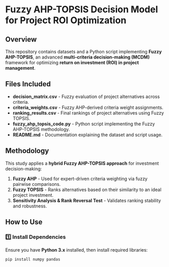 # Fuzzy AHP-TOPSIS Decision Model for Project ROI Optimization

## Overview
This repository contains datasets and a Python script implementing **Fuzzy AHP-TOPSIS**, an advanced **multi-criteria decision-making (MCDM)** framework for optimizing **return on investment (ROI) in project management**.

## Files Included
- **decision_matrix.csv** - Fuzzy evaluation of project alternatives across criteria.
- **criteria_weights.csv** - Fuzzy AHP-derived criteria weight assignments.
- **ranking_results.csv** - Final rankings of project alternatives using Fuzzy TOPSIS.
- **fuzzy_ahp_topsis_code.py** - Python script implementing the Fuzzy AHP-TOPSIS methodology.
- **README.md** - Documentation explaining the dataset and script usage.

## Methodology
This study applies a **hybrid Fuzzy AHP-TOPSIS approach** for investment decision-making:
1. **Fuzzy AHP** - Used for expert-driven criteria weighting via fuzzy pairwise comparisons.
2. **Fuzzy TOPSIS** - Ranks alternatives based on their similarity to an ideal project investment.
3. **Sensitivity Analysis & Rank Reversal Test** - Validates ranking stability and robustness.

## How to Use
### 1️⃣ Install Dependencies
Ensure you have **Python 3.x** installed, then install required libraries:
```bash
pip install numpy pandas
